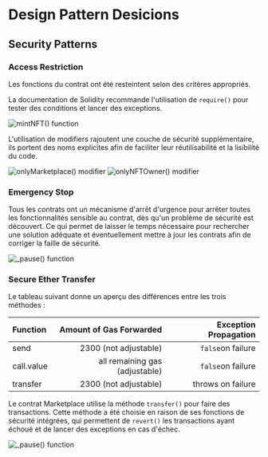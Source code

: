 # Design Pattern Desicions

## Security Patterns

### Access Restriction
Les fonctions du contrat ont été resteintent selon des critères appropriés. 

La documentation de Solidity recommande l'utilisation de `require()` pour tester des conditions et lancer des exceptions.

![mintNFT() function](https://i.ibb.co/MgxHCCz/code.png "mintNFT() function")

L'utilisation de modifiers rajoutent une couche de sécurité supplémentaire, ils portent des noms explicites afin de faciliter leur réutilisabilité et la lisibilité du code.

![onlyMarketplace() modifier](https://i.ibb.co/jbGZDq2/code2.png "onlyMarketplace() modifier")
![onlyNFTOwner() modifier](https://i.ibb.co/kq9KKPg/code3.png "onlyNFTOwner() modifier")


### Emergency Stop

Tous les contrats ont un mécanisme d'arrêt d'urgence pour arrêter toutes les fonctionnalités sensible au contrat, dès qu'un problème de sécurité est découvert. Ce qui permet de laisser le temps nécessaire pour rechercher une solution adéquate et éventuellement mettre à jour les contrats afin de corriger la faille de sécurité.

![_pause() function](https://i.ibb.co/SPBb0J0/code4.png "_pause() function")

### Secure Ether Transfer

Le tableau suivant donne un aperçu des différences entre les trois méthodes :

| Function       | Amount of Gas Forwarded | Exception Propagation  |
| :------------- |-------------:| -----:|
| send      | 2300 (not adjustable) | `false`on failure |
| call.value      | all remaining gas (adjustable)      |   `false`on failure |
| transfer | 2300 (not adjustable)      |    throws on failure |

Le contrat Marketplace utilise la méthode `transfer()` pour faire des transactions. Cette méthode a été choisie en raison de ses fonctions de sécurité intégrées, qui permettent de `revert()` les transactions ayant échoué et de lancer des exceptions en cas d'échec.

![_pause() function](https://i.ibb.co/8YJyyxt/code5.png "_pause() function")
